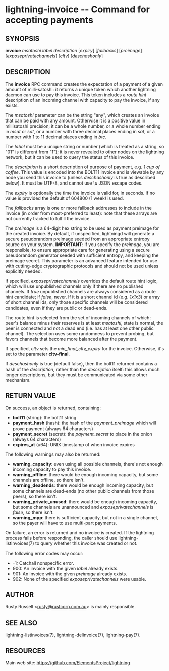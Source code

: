 lightning-invoice -- Command for accepting payments
===================================================

SYNOPSIS
--------

**invoice** *msatoshi* *label* *description* [*expiry*]
[*fallbacks*] [*preimage*] [*exposeprivatechannels*] [*cltv*] [*deschashonly*]

DESCRIPTION
-----------

The **invoice** RPC command creates the expectation of a payment of a
given amount of milli-satoshi: it returns a unique token which another
lightning daemon can use to pay this invoice. This token includes a
*route hint* description of an incoming channel with capacity to pay the
invoice, if any exists.

The *msatoshi* parameter can be the string "any", which creates an
invoice that can be paid with any amount. Otherwise it is a positive value in
millisatoshi precision; it can be a whole number, or a whole number
ending in *msat* or *sat*, or a number with three decimal places ending
in *sat*, or a number with 1 to 11 decimal places ending in *btc*.

The *label* must be a unique string or number (which is treated as a
string, so "01" is different from "1"); it is never revealed to other
nodes on the lightning network, but it can be used to query the status
of this invoice.

The *description* is a short description of purpose of payment, e.g. *1
cup of coffee*. This value is encoded into the BOLT11 invoice and is
viewable by any node you send this invoice to (unless *deschashonly* is
true as described below). It must be UTF-8, and cannot use *\\u* JSON 
escape codes.

The *expiry* is optionally the time the invoice is valid for, in seconds.
If no value is provided the default of 604800 (1 week) is used.

The *fallbacks* array is one or more fallback addresses to include in
the invoice (in order from most-preferred to least): note that these
arrays are not currently tracked to fulfill the invoice.

The *preimage* is a 64-digit hex string to be used as payment preimage
for the created invoice. By default, if unspecified, lightningd will
generate a secure pseudorandom preimage seeded from an appropriate
entropy source on your system. **IMPORTANT**: if you specify the
*preimage*, you are responsible, to ensure appropriate care for
generating using a secure pseudorandom generator seeded with sufficient
entropy, and keeping the preimage secret. This parameter is an advanced
feature intended for use with cutting-edge cryptographic protocols and
should not be used unless explicitly needed.

If specified, *exposeprivatechannels* overrides the default route hint
logic, which will use unpublished channels only if there are no
published channels. If *true* unpublished channels are always considered
as a route hint candidate; if *false*, never.  If it is a short channel id
(e.g. *1x1x3*) or array of short channel ids, only those specific channels
will be considered candidates, even if they are public or dead-ends.

The route hint is selected from the set of incoming channels of which:
peer's balance minus their reserves is at least *msatoshi*, state is
normal, the peer is connected and not a dead end (i.e. has at least one
other public channel). The selection uses some randomness to prevent
probing, but favors channels that become more balanced after the
payment.

If specified, *cltv* sets the *min_final_cltv_expiry* for the invoice.
Otherwise, it's set to the parameter **cltv-final**.

If *deschashonly* is true (default false), then the bolt11 returned
contains a hash of the *description*, rather than the *description*
itself: this allows much longer descriptions, but they must be
communicated via some other mechanism.

RETURN VALUE
------------

[comment]: # (GENERATE-FROM-SCHEMA-START)
On success, an object is returned, containing:
- **bolt11** (string): the bolt11 string
- **payment_hash** (hash): the hash of the *payment_preimage* which will prove payment (always 64 characters)
- **payment_secret** (secret): the *payment_secret* to place in the onion (always 64 characters)
- **expires_at** (u64): UNIX timestamp of when invoice expires

The following warnings may also be returned:
- **warning_capacity**: even using all possible channels, there's not enough incoming capacity to pay this invoice.
- **warning_offline**: there would be enough incoming capacity, but some channels are offline, so there isn't.
- **warning_deadends**: there would be enough incoming capacity, but some channels are dead-ends (no other public channels from those peers), so there isn't.
- **warning_private_unused**: there would be enough incoming capacity, but some channels are unannounced and *exposeprivatechannels* is *false*, so there isn't.
- **warning_mpp**: there is sufficient capacity, but not in a single channel, so the payer will have to use multi-part payments.

[comment]: # (GENERATE-FROM-SCHEMA-END)

On failure, an error is returned and no invoice is created. If the
lightning process fails before responding, the caller should use
lightning-listinvoices(7) to query whether this invoice was created or
not.

The following error codes may occur:
- -1: Catchall nonspecific error.
- 900: An invoice with the given *label* already exists.
- 901: An invoice with the given *preimage* already exists.
- 902: None of the specified *exposeprivatechannels* were usable.

AUTHOR
------

Rusty Russell <<rusty@rustcorp.com.au>> is mainly responsible.

SEE ALSO
--------

lightning-listinvoices(7), lightning-delinvoice(7), lightning-pay(7).

RESOURCES
---------

Main web site: <https://github.com/ElementsProject/lightning>

[comment]: # ( SHA256STAMP:ea76df1915a45de45039cbbe8add3fe86416f7cba133d8f0d364d28ef276198c)
